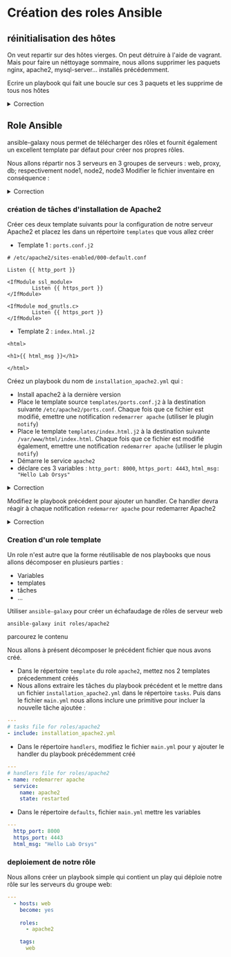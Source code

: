 # Création des roles Ansible

## réinitialisation des hôtes

On veut repartir sur des hôtes vierges. On peut détruire à l'aide de vagrant.
Mais pour faire un néttoyage sommaire, nous allons supprimer les paquets nginx, apache2, mysql-server... installés précédemment.

Ecrire un playbook qui fait une boucle sur ces 3 paquets et les supprime de tous nos hôtes

<details><summary>Correction</summary>

```yaml
---
- name: Suppression des paquets
  hosts: all
  become: yes  # Use 'become' to execute with sudo or root privileges

  vars:
    paquet_a_supprimer:
      - nginx
      - apache
      - mysql-server

  tasks:
    - name: suppression de paquets
      apt:
        name: "{{ item }}"
        state: absent
      with_items: "{{ paquet_a_supprimer }}"
```

</details>

## Role Ansible

ansible-galaxy nous permet de télécharger des rôles et fournit également un excellent template par défaut pour créer nos propres rôles.

Nous allons répartir nos 3 serveurs en 3 groupes de serveurs : web, proxy, db; respectivement node1, node2, node3
Modifier le fichier inventaire en conséquence : 

<details><summary>Correction</summary>

```yaml
[web]
node1
[proxy]
node2
[db]
node3
```

</details>


### création de tâches d'installation de Apache2

Créer ces deux template suivants pour la configuration de notre serveur Apache2 et placez les dans un répertoire `templates` que vous allez créer

* Template 1 : `ports.conf.j2`
```
# /etc/apache2/sites-enabled/000-default.conf

Listen {{ http_port }}

<IfModule ssl_module>
        Listen {{ https_port }}
</IfModule>

<IfModule mod_gnutls.c>
        Listen {{ https_port }}
</IfModule>
```

* Template 2 : `index.html.j2`

```
<html>

<h1>{{ html_msg }}</h1>

</html>
```

Créez un playbook du nom de `installation_apache2.yml` qui :

* Install apache2 à la dernière version
* Place le template source `templates/ports.conf.j2` à la destination suivante `/etc/apache2/ports.conf`. Chaque fois que ce fichier est modifié, emettre une notification `redemarrer apache` (utiliser le plugin `notify`)
* Place le template `templates/index.html.j2` à la destination suivante `/var/www/html/index.html`. Chaque fois que ce fichier est modifié également, emettre une notification `redemarrer apache` (utiliser le plugin `notify`)
* Démarre le service `apache2`
* déclare ces 3 variables : `http_port: 8000`, `https_port: 4443`, `html_msg: "Hello Lab Orsys"`

<details><summary>Correction</summary>

```yaml
- hosts: web
  become: yes

  vars:
    http_port: 8000
    https_port: 4443
    html_msg: "Hello Lab Orsys"

  tasks:
    - name: installation apache2 dernière version
      apt: name=apache2 state=latest

    - name: ecrire fichier config apache2 ports.conf
      template:
        src: templates/ports.conf.j2
        dest: /etc/apache2/ports.conf
      notify: redemarrer apache

    - name: fichier index.html basic
      template:
        src: templates/index.html.j2
        dest: /var/www/html/index.html
      notify:
      - redemarrer apache

    - name: S'assuré que Apache est démarré
      service:
        name: apache2
        state: started
```

</details>

Modifiez le playbook précédent pour ajouter un handler. Ce handler devra réagir à chaque notification `redemarrer apache` pour redemarrer Apache2

<details><summary>Correction</summary>

```yaml
- hosts: web
  become: yes

  vars:
    http_port: 8000
    https_port: 4443
    html_msg: "Hello Lab Orsys"

  tasks:
    - name: installation apache2 dernière version
      apt: name=apache2 state=latest

    - name: ecrire fichier config apache2 ports.conf
      template:
        src: templates/ports.conf.j2
        dest: /etc/apache2/ports.conf
      notify: redemarrer apache

    - name: fichier index.html basic
      template:
        src: templates/index.html.j2
        dest: /var/www/html/index.html
      notify:
      - redemarrer apache

    - name: S'assuré que Apache est démarré
      service:
        name: apache2
        state: started
    
  handlers:
    - name: redemarrer apache
      service:
        name: apache2
        state: restarted
```

</details>


### Creation d'un role template

Un role n'est autre que la forme réutilisable de nos playbooks que nous allons décomposer en plusieurs parties :
* Variables
* templates
* tâches
* ...

Utiliser `ansible-galaxy` pour créer un échafaudage de rôles de serveur web

```
ansible-galaxy init roles/apache2
```

parcourez le contenu

Nous allons à présent décomposer le précédent fichier que nous avons créé.

* Dans le répertoire `template` du role `apache2`, mettez nos 2 templates précedemment créés
* Nous allons extraire les tâches du playbook précédent et le mettre dans un fichier `installation_apache2.yml` dans le répertoire `tasks`. Puis dans le fichier `main.yml` nous allons inclure une primitive pour incluer la nouvelle tâche ajoutée : 

```yaml
---
# tasks file for roles/apache2
- include: installation_apache2.yml
```

* Dans le répertoire `handlers`, modifiez le fichier `main.yml` pour y ajouter le handler du playbook précédemment créé

```yaml
---
# handlers file for roles/apache2
- name: redemarrer apache
  service:
    name: apache2
    state: restarted
```

* Dans le répertoire `defaults`, fichier `main.yml` mettre les variables

```yaml
---
  http_port: 8000
  https_port: 4443
  html_msg: "Hello Lab Orsys"
```

### deploiement de notre rôle

Nous allons créer un playbook simple qui contient un play qui déploie notre rôle sur les serveurs du groupe web:

```yaml
---
  - hosts: web
    become: yes
    
    roles:
      - apache2

    tags:
      web
```